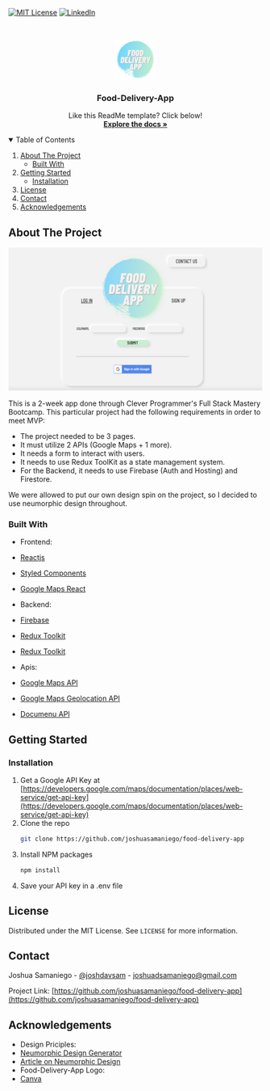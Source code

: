 <!--
*** Thanks for checking out the Best-README-Template. If you have a suggestion
*** that would make this better, please fork the repo and create a pull request
*** or simply open an issue with the tag "enhancement".
*** Thanks again! Now go create something AMAZING! :D
-->

<!-- PROJECT SHIELDS -->
<!--
*** I'm using markdown "reference style" links for readability.
*** Reference links are enclosed in brackets [ ] instead of parentheses ( ).
*** See the bottom of this document for the declaration of the reference variables
*** for contributors-url, forks-url, etc. This is an optional, concise syntax you may use.
*** https://www.markdownguide.org/basic-syntax/#reference-style-links
-->

[![MIT License][license-shield]][license-url]
[![LinkedIn][linkedin-shield]][linkedin-url]

<!-- PROJECT LOGO -->
<br />
<p align="center">

  <a href="https://github.com/joshuasamaniego/food-delivery-app">
    <img src="food-delivery/public/assets/FoodDeliveryApp.png" alt="Logo" width="80" height="80">
  </a>

  <h3 align="center">Food-Delivery-App</h3>

  <p align="center">
    Like this ReadMe template? Click below!
    <br />
    <a href="https://github.com/othneildrew/Best-README-Template"><strong>Explore the docs »</strong></a>
    <br />
  </p>
</p>

<!-- TABLE OF CONTENTS -->
<details open="open">
  <summary>Table of Contents</summary>
  <ol>
    <li>
      <a href="#about-the-project">About The Project</a>
      <ul>
        <li><a href="#built-with">Built With</a></li>
      </ul>
    </li>
    <li>
      <a href="#getting-started">Getting Started</a>
      <ul>
        <li><a href="#installation">Installation</a></li>
      </ul>
    </li>
    <li><a href="#license">License</a></li>
    <li><a href="#contact">Contact</a></li>
    <li><a href="#acknowledgements">Acknowledgements</a></li>
  </ol>
</details>

<!-- ABOUT THE PROJECT -->

## About The Project

[![Product Name Screen Shot][product-screenshot]](food-delivery/public/assets/food-delivery-app-welcome-page.png)

This is a 2-week app done through Clever Programmer's Full Stack Mastery Bootcamp. This particular project had the following requirements in order to meet MVP:

- The project needed to be 3 pages.
- It must utilize 2 APIs (Google Maps + 1 more).
- It needs a form to interact with users.
- It needs to use Redux ToolKit as a state management system.
- For the Backend, it needs to use Firebase (Auth and Hosting) and Firestore.

We were allowed to put our own design spin on the project, so I decided to use neumorphic design throughout.

### Built With

- Frontend:
- [Reactjs](https://reactjs.org/)
- [Styled Components](https://styled-components.com/docs/basics)
- [Google Maps React](https://www.npmjs.com/package/google-maps-react)

- Backend:
- [Firebase](https://firebase.google.com/)
- [Redux Toolkit](https://redux-toolkit.js.org/)
- [Redux Toolkit](https://redux-toolkit.js.org/)

- Apis:
- [Google Maps API](https://developers.google.com/maps)
- [Google Maps Geolocation API](https://developers.google.com/maps/documentation/geolocation/overview)
- [Documenu API](https://documenu.com/)

<!-- GETTING STARTED -->

## Getting Started

### Installation

1. Get a Google API Key at [https://developers.google.com/maps/documentation/places/web-service/get-api-key](https://developers.google.com/maps/documentation/places/web-service/get-api-key)
2. Clone the repo
   ```sh
   git clone https://github.com/joshuasamaniego/food-delivery-app
   ```
3. Install NPM packages
   ```sh
   npm install
   ```
4. Save your API key in a .env file

<!-- LICENSE -->

## License

Distributed under the MIT License. See `LICENSE` for more information.

<!-- CONTACT -->

## Contact

Joshua Samaniego - [@joshdavsam](https://twitter.com/joshdavsam) - joshuadsamaniego@gmail.com

Project Link: [https://github.com/joshuasamaniego/food-delivery-app](https://github.com/joshuasamaniego/food-delivery-app)

<!-- ACKNOWLEDGEMENTS -->

## Acknowledgements

- Design Priciples:
- [Neumorphic Design Generator](https://neumorphism.io/#ddd736)
- [Article on Neumorphic Design](https://uxdesign.cc/neumorphism-in-user-interfaces-b47cef3bf3a6)
- Food-Delivery-App Logo:
- [Canva](https://www.canva.com/)

<!-- MARKDOWN LINKS & IMAGES -->
<!-- https://www.markdownguide.org/basic-syntax/#reference-style-links -->

[license-shield]: https://img.shields.io/github/license/othneildrew/Best-README-Template.svg?style=for-the-badge
[license-url]: https://github.com/othneildrew/Best-README-Template/blob/master/LICENSE.txt
[linkedin-shield]: https://img.shields.io/badge/-LinkedIn-black.svg?style=for-the-badge&logo=linkedin&colorB=555
[linkedin-url]: https://www.linkedin.com/in/joshua-samaniego/
[product-screenshot]: food-delivery/public/assets/food-delivery-app-welcome-page.png
